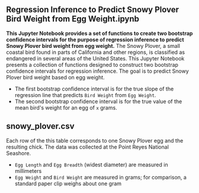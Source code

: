 ## Regression Inference to Predict Snowy Plover Bird Weight from Egg Weight.ipynb

**This Jupyter Notebook provides a set of functions to create two bootstrap confidence intervals for the purpose of regression inference to predict Snowy Plover bird weight from egg weight.** The Snowy Plover, a small coastal bird found in parts of California and other regions, is classified as endangered in several areas of the United States. This Jupyter Notebook presents a collection of functions designed to construct two bootstrap confidence intervals for regression inference. The goal is to predict Snowy Plover bird weight based on egg weight.

- The first bootstrap confidence interval is for the true slope of the regression line that predicts `Bird Weight` from `Egg Weight`.
- The second bootstrap confidence interval is for the true value of the mean bird's weight for an egg of `x` grams. 

## snowy_plover.csv

Each row of the this table corresponds to one Snowy Plover egg and the resulting chick. The data was collected at the Point Reyes National Seashore.

- `Egg Length` and `Egg Breadth` (widest diameter) are measured in millimeters
- `Egg Weight` and `Bird Weight` are measured in grams; for comparison, a standard paper clip weighs about one gram
